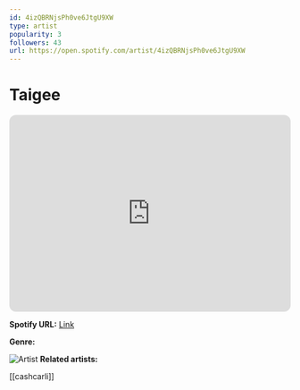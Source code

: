 ```yaml
---
id: 4izQBRNjsPh0ve6JtgU9XW
type: artist
popularity: 3
followers: 43
url: https://open.spotify.com/artist/4izQBRNjsPh0ve6JtgU9XW
---
```

# Taigee

<iframe style="border-radius:12px" src="https://open.spotify.com/embed/artist/4izQBRNjsPh0ve6JtgU9XW" width="100%" height="352" frameBorder="0" allowfullscreen="" allow="autoplay; clipboard-write; encrypted-media; fullscreen; picture-in-picture" loading="lazy"></iframe>

**Spotify URL:** [Link](https://open.spotify.com/artist/4izQBRNjsPh0ve6JtgU9XW)

**Genre:** 

![Artist](https://i.scdn.co/image/ab6761610000e5eb5246977d737d85369a1a9e12)
**Related artists:**

[[cashcarli]]
